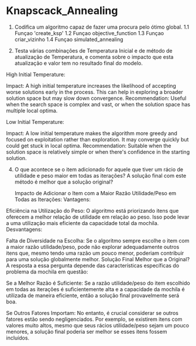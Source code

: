 # Knapscack_Annealing

1. Codifica um algoritmo capaz de fazer uma procura pelo ótimo global.
   1.1 Funçao 'create_ksp'
   1.2 Funçao objective_function
   1.3 Funçao criar_vizinho
   1.4 Funçao simulated_annealing

3. Testa várias combinações de Temperatura Inicial e de método de atualização de Temperatura, e comenta sobre o impacto que esta atualização e valor tem no resultado final do modelo.
  
High Initial Temperature:

Impact: A high initial temperature increases the likelihood of accepting worse solutions early in the process. This can help in exploring a broader solution space but may slow down convergence.
Recommendation: Useful when the search space is complex and vast, or when the solution space has multiple local optima.

Low Initial Temperature:

Impact: A low initial temperature makes the algorithm more greedy and focused on exploitation rather than exploration. It may converge quickly but could get stuck in local optima.
Recommendation: Suitable when the solution space is relatively simple or when there's confidence in the starting solution.

4. O que acontece se o item adicionado for aquele que tiver um rácio de utilidade e peso maior em todas as iterações? A solução final com este método é melhor que a solução original?

   Impacto de Adicionar o Item com a Maior Razão Utilidade/Peso em Todas as Iterações:
Vantagens:

Eficiência na Utilização do Peso: O algoritmo está priorizando itens que oferecem a melhor relação de utilidade em relação ao peso. Isso pode levar a uma utilização mais eficiente da capacidade total da mochila.
Desvantagens:

Falta de Diversidade na Escolha: Se o algoritmo sempre escolhe o item com a maior razão utilidade/peso, pode não explorar adequadamente outros itens que, mesmo tendo uma razão um pouco menor, poderiam contribuir para uma solução globalmente melhor.
Solução Final Melhor que a Original?
A resposta a essa pergunta depende das características específicas do problema da mochila em questão:

Se a Melhor Razão é Suficiente: Se a razão utilidade/peso do item escolhido em todas as iterações é suficientemente alta e a capacidade da mochila é utilizada de maneira eficiente, então a solução final provavelmente será boa.

Se Outros Fatores Importam: No entanto, é crucial considerar se outros fatores estão sendo negligenciados. Por exemplo, se existirem itens com valores muito altos, mesmo que seus rácios utilidade/peso sejam um pouco menores, a solução final poderia ser melhor se esses itens fossem incluídos.

